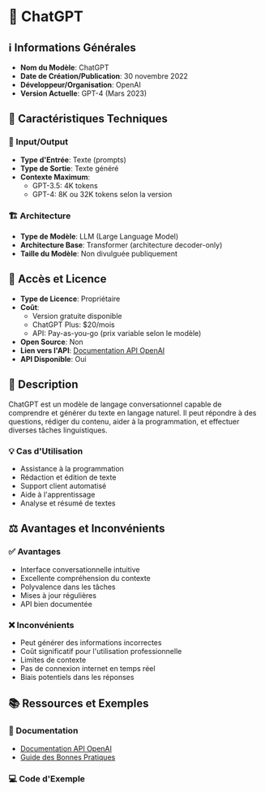 # 🤖 ChatGPT

## ℹ️ Informations Générales
- **Nom du Modèle**: ChatGPT
- **Date de Création/Publication**: 30 novembre 2022
- **Développeur/Organisation**: OpenAI
- **Version Actuelle**: GPT-4 (Mars 2023)

## 🔧 Caractéristiques Techniques
### 🔄 Input/Output
- **Type d'Entrée**: Texte (prompts)
- **Type de Sortie**: Texte généré
- **Contexte Maximum**: 
  - GPT-3.5: 4K tokens
  - GPT-4: 8K ou 32K tokens selon la version

### 🏗️ Architecture
- **Type de Modèle**: LLM (Large Language Model)
- **Architecture Base**: Transformer (architecture decoder-only)
- **Taille du Modèle**: Non divulguée publiquement

## 🔑 Accès et Licence
- **Type de Licence**: Propriétaire
- **Coût**: 
  - Version gratuite disponible
  - ChatGPT Plus: $20/mois
  - API: Pay-as-you-go (prix variable selon le modèle)
- **Open Source**: Non
- **Lien vers l'API**: [Documentation API OpenAI](https://platform.openai.com/docs/api-reference)
- **API Disponible**: Oui

## 📝 Description
ChatGPT est un modèle de langage conversationnel capable de comprendre et générer du texte en langage naturel. Il peut répondre à des questions, rédiger du contenu, aider à la programmation, et effectuer diverses tâches linguistiques.

### 💡 Cas d'Utilisation
- Assistance à la programmation
- Rédaction et édition de texte
- Support client automatisé
- Aide à l'apprentissage
- Analyse et résumé de textes

## ⚖️ Avantages et Inconvénients
### ✅ Avantages
- Interface conversationnelle intuitive
- Excellente compréhension du contexte
- Polyvalence dans les tâches
- Mises à jour régulières
- API bien documentée

### ❌ Inconvénients
- Peut générer des informations incorrectes
- Coût significatif pour l'utilisation professionnelle
- Limites de contexte
- Pas de connexion internet en temps réel
- Biais potentiels dans les réponses

## 📚 Ressources et Exemples
### 📖 Documentation
- [Documentation API OpenAI](https://platform.openai.com/docs)
- [Guide des Bonnes Pratiques](https://platform.openai.com/docs/guides/gpt-best-practices)

### 💻 Code d'Exemple
